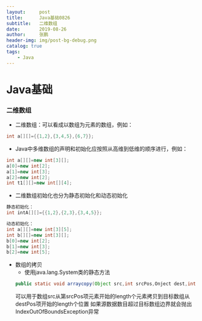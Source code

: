 ```yaml
---
layout:     post 
title:      Java基础0826
subtitle:   二维数组
date:       2019-08-26
author:     张鹏
header-img: img/post-bg-debug.png
catalog: true   
tags:                         
    - Java
---
```


# Java基础

### 二维数组
- 二维数组：可以看成以数组为元素的数组，例如：
```java
int a[][]={{1,2},{3,4,5},{6,7}};
```
- Java中多维数组的声明和初始化应按照从高维到低维的顺序进行，例如：
```java
int a[][]=new int[3][];
a[0]=new int[2];
a[1]=new int[3];
a[2]=new int[2];
int t1[][]=new int[][4];
```
- 二维数组初始化也分为静态初始化和动态初始化
```java
静态初始化：
int intA[][]={{1,2},{2,3},{3,4,5}};

动态初始化：
int a[][]=new int[3][5];
int b[][]=new int[3][];
b[0]=new int[2];
b[1]=new int[3];
b[2]=new int[5];
```
- 数组的拷贝
   - 使用java.lang.System类的静态方法
   ```java
   public static void arraycopy(Object src,int srcPos,Onject dest,int destPos,int length);
   ```
   可以用于数组src从第srcPos项元素开始的length个元素拷贝到目标数组从destPos项开始的length个位置
如果源数据数目超过目标数组边界就会抛出IndexOutOfBoundsException异常
